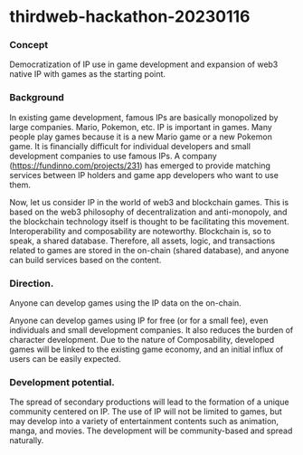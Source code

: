 # thirdweb-hackathon-20230116


### Concept
Democratization of IP use in game development and expansion of web3 native IP with games as the starting point.

### Background
In existing game development, famous IPs are basically monopolized by large companies. Mario, Pokemon, etc.
IP is important in games. Many people play games because it is a new Mario game or a new Pokemon game. It is financially difficult for individual developers and small development companies to use famous IPs.
A company (https://fundinno.com/projects/231) has emerged to provide matching services between IP holders and game app developers who want to use them.

Now, let us consider IP in the world of web3 and blockchain games.
This is based on the web3 philosophy of decentralization and anti-monopoly, and the blockchain technology itself is thought to be facilitating this movement. Interoperability and composability are noteworthy. Blockchain is, so to speak, a shared database. Therefore, all assets, logic, and transactions related to games are stored in the on-chain (shared database), and anyone can build services based on the content.

### Direction.
Anyone can develop games using the IP data on the on-chain.

Anyone can develop games using IP for free (or for a small fee), even individuals and small development companies. It also reduces the burden of character development.
Due to the nature of Composability, developed games will be linked to the existing game economy, and an initial influx of users can be easily expected.

### Development potential.
The spread of secondary productions will lead to the formation of a unique community centered on IP.
The use of IP will not be limited to games, but may develop into a variety of entertainment contents such as animation, manga, and movies.
The development will be community-based and spread naturally.
